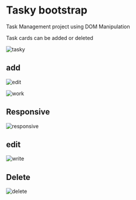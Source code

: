 # Tasky bootstrap

 Task Management project using DOM Manipulation
 
 Task cards can be added or deleted
 

![tasky](https://user-images.githubusercontent.com/84318379/137151373-a80f0da1-3515-42c7-b6c7-4d550c025fbe.png)


 add
----
![edit](https://user-images.githubusercontent.com/84318379/137151717-ef525fd5-0a19-4d00-a963-da808f31efbe.png)

![work](https://user-images.githubusercontent.com/84318379/137151885-006f0691-ae86-4f6f-887f-7bdd5c8cd8a8.png)

 Responsive
----------

![responsive](https://user-images.githubusercontent.com/84318379/137152097-2bddb0be-18c5-4c39-bc3b-80a655df4b90.png)

edit
-----
![write](https://user-images.githubusercontent.com/84318379/137152268-bcb53802-1fe5-4dad-8ab8-2a1cc50c7515.png)

Delete
-----
![delete](https://user-images.githubusercontent.com/84318379/137152414-27d0b721-2fca-472f-aa03-ddac881761a2.png)
